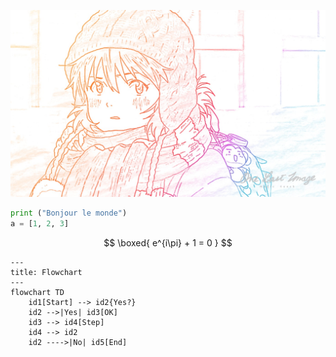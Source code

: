 ![明日香](https://github.com/Parfait5/osh-2025-labs/blob/master/lab0/src/fig/asuka.jpg?raw=true)

```python
print ("Bonjour le monde")
a = [1, 2, 3]
```

$$
\boxed{ e^{i\pi} + 1 = 0 }
$$

```mermaid
---
title: Flowchart
---
flowchart TD
    id1[Start] --> id2{Yes?}
    id2 -->|Yes| id3[OK]
    id3 --> id4[Step]
    id4 --> id2
    id2 ---->|No| id5[End]
```
